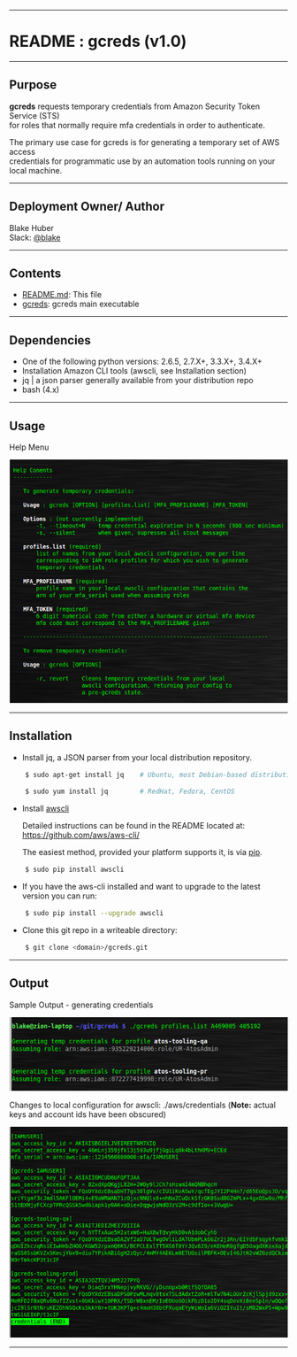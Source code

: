 * * *
# README :  gcreds (v1.0)
* * *

## Purpose ##

**gcreds** requests temporary credentials from Amazon Security Token Service (STS)  
for roles that normally require mfa credentials in order to authenticate.  

The primary use case for gcreds is for generating a temporary set of AWS access  
credentials for programmatic use by an automation tools running on your local machine.

* * * 

## Deployment Owner/ Author ##

Blake Huber  
Slack: [@blake](https://mpcaws.slack.com/team/blake)  

* * * 

## Contents ##

* [README.md](./README.md):  This file
* [gcreds](./gcreds):  gcreds main executable

* * * 

## Dependencies ##

- One of the following python versions: 2.6.5, 2.7.X+, 3.3.X+, 3.4.X+
- Installation Amazon CLI tools (awscli, see Installation section)
- jq | a json parser generally available from your distribution repo
- bash (4.x)

* * *

## Usage ##

Help Menu

![](./.images/help-menu.png)

* * *

## Installation ##

* Install jq, a JSON parser from your local distribution repository.
```bash
    $ sudo apt-get install jq    # Ubuntu, most Debian-based distributions
```
```bash
    $ sudo yum install jq        # RedHat, Fedora, CentOS 
```

* Install [awscli](https://github.com/aws/aws-cli/)
    
    Detailed instructions can be found in the README located at:
    https://github.com/aws/aws-cli/

    The easiest method, provided your platform supports it, is via [pip](http://www.pip-installer.org/en/latest).

```bash
    $ sudo pip install awscli
```

* If you have the aws-cli installed and want to upgrade to the latest version you can run:

```bash
    $ sudo pip install --upgrade awscli
```

* Clone this git repo in a writeable directory:

```bash
    $ git clone <domain>/gcreds.git
```


* * *

## Output ##

Sample Output - generating credentials

![](./.images/sample-output.png)

Changes to local configuration for awscli:  ./aws/credentials
(**Note:** actual keys and account ids have been obscured)

![](./.images/credentials.png)

* * * 